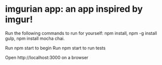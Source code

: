 # imgurian app: an app inspired by imgur!

Run the following commands to run for yourself:
  npm install,
  npm -g install gulp,
  npm install mocha chai.

Run npm start to begin
Run npm start to run tests

Open http://localhost:3000 on a browser
